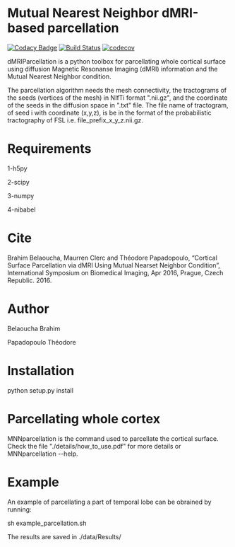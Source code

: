 # Mutual Nearest Neighbor dMRI-based parcellation
[![Codacy Badge](https://api.codacy.com/project/badge/Grade/d82ad6541e214a04b3fc5f142cfa9cbf)](https://www.codacy.com/app/BBELAOUCHA/dMRIParcellation?utm_source=github.com&utm_medium=referral&utm_content=BBELAOUCHA/dMRIParcellation&utm_campaign=badger)
[![Build Status](https://travis-ci.org/BBELAOUCHA/dMRIParcellation.svg?branch=master)](https://travis-ci.org/BBELAOUCHA/dMRIParcellation)
[![codecov](https://codecov.io/gh/BBELAOUCHA/dMRIParcellation/branch/master/graph/badge.svg)](https://codecov.io/gh/BBELAOUCHA/dMRIParcellation)

dMRIParcellation is a python toolbox for parcellating whole cortical surface using
diffusion Magnetic Resonanse Imaging (dMRI) information and the Mutual Nearest 
Neighbor condition.

The parcellation algorithm needs the mesh connectivity, the tractograms of the
seeds (vertices of the mesh) in NIfTi format ".nii.gz", and the coordinate of 
the seeds in the diffusion space in ".txt" file. The file name of tractogram,
of seed i with coordinate (x,y,z), is be in the format of the
probabilistic tractography of FSL i.e. file_prefix_x_y_z.nii.gz.

# Requirements
1-h5py

2-scipy

3-numpy

4-nibabel

# Cite

Brahim Belaoucha, Maurren Clerc and Théodore Papadopoulo, “Cortical Surface 
Parcellation via dMRI Using Mutual Nearset Neighbor Condition”, International
Symposium on Biomedical Imaging, Apr 2016, Prague, Czech Republic. 2016.


# Author

Belaoucha Brahim 

Papadopoulo Théodore


# Installation
python setup.py install

# Parcellating whole cortex
MNNparcellation is the command used to parcellate the cortical surface. Check 
the file "./details/how_to_use.pdf" for more details or MNNparcellation --help.

# Example
An example of parcellating a part of temporal lobe can be obrained by running:

sh example_parcellation.sh

The results are saved in ./data/Results/
